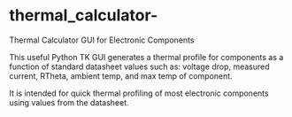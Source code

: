 # thermal_calculator-
Thermal Calculator GUI for Electronic Components

This useful Python TK GUI generates a thermal profile for components as a function of standard datasheet values such as: voltage drop, measured current, RTheta, ambient temp, and max temp of component.

It is intended for quick thermal profiling of most electronic components using values from the datasheet.
